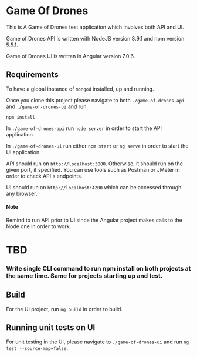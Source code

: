# Game Of Drones

This is A Game of Drones test application which involves both API and UI.

Game of Drones API is written with NodeJS version 8.9.1 and npm version 5.5.1.

Game of Drones UI is written in Angular version 7.0.6.

## Requirements
To have a global instance of `mongod` installed, up and running.

Once you clone this project please navigate to both `./game-of-drones-api` and `./game-of-drones-ui` and run 

`npm install`

In `./game-of-drones-api` run `node server` in order to start the API application.

In `./game-of-drones-ui` run either `npm start` or `ng serve` in order to start the UI application.

API should run on `http://localhost:3000`. Otherwise, it should run on the given port, if specified. You can use tools such as Postman or JMeter in order to check API's endpoints.

UI should run on `http://localhost:4200` which can be accessed through any browser.

#### Note
Remind to run API prior to UI since the Angular project makes calls to the Node one in order to work.

# TBD 
### Write single CLI command to run npm install on both projects at the same time. Same for projects starting up and test.


## Build
For the UI project, run `ng build` in order to build. 

## Running unit tests on UI

For unit testing in the UI, please navigate to `./game-of-drones-ui` and run `ng test --source-map=false`.
